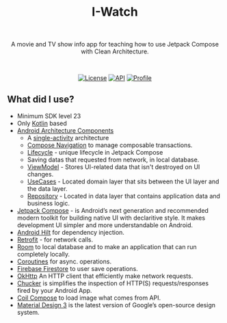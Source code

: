 <h1 align="center">I-Watch</h1></br>
<p align="center">  
A movie and TV show info app for teaching how to use Jetpack Compose with Clean Architecture.
</p>
</br>

<p align="center">
  <a href="https://opensource.org/licenses/Apache-2.0"><img alt="License" src="https://img.shields.io/badge/License-Apache%202.0-red.svg"/></a>
  <a href="https://android-arsenal.com/api?level=23"><img alt="API" src="https://img.shields.io/badge/API-23%2B-brightgreen.svg?style=flat"/></a>
  <a href="https://github.com/meetOzab"><img alt="Profile" src="https://img.shields.io/badge/github-meetOzan-blue"/></a> 
</p>

## What did I use?
- Minimum SDK level 23
- Only [Kotlin](https://kotlinlang.org/) based
- [Android Architecture Components](https://developer.android.com/topic/libraries/architecture)
  -  A [single-activity](https://developer.android.com/guide/navigation/migrate) architecture
  - [Compose Navigation](https://developer.android.com/jetpack/compose/navigation) to manage composable transactions.
  - [Lifecycle](https://developer.android.com/topic/libraries/architecture/lifecycle) - unique lifecycle in Jetpack Compose
  - Saving datas that requested from network, in local database.
  - [ViewModel](https://developer.android.com/topic/libraries/architecture/viewmodel) - Stores UI-related data that isn't destroyed on UI changes. 
  - [UseCases](https://developer.android.com/topic/architecture/domain-layer) - Located domain layer that sits between the UI layer and the data layer. 
  - [Repository](https://developer.android.com/topic/architecture/data-layer) - Located in data layer that contains application data and business logic.
- [Jetpack Compose](https://developer.android.com/jetpack/compose) - is Android’s next generation and recommended modern toolkit for building native UI with declaritive style. It makes development UI simpler and more understandable on Android.
- [Android Hilt](https://developer.android.com/training/dependency-injection/hilt-android) for dependency injection.
- [Retrofit](https://square.github.io/retrofit/) - for network calls.
- [Room](https://developer.android.com/training/data-storage/room) to local database and to make an application that can run completely locally.
- [Coroutines](https://github.com/Kotlin/kotlinx.coroutines) for async. operations.
- [Firebase Firestore](https://firebase.google.com/docs/firestore/quickstart) to user save operations.
- [OkHttp](https://square.github.io/okhttp/) An HTTP client that efficiently make network requests.
- [Chucker](https://github.com/ChuckerTeam/chucker) is simplifies the inspection of HTTP(S) requests/responses fired by your Android App.
- [Coil Compose](https://coil-kt.github.io/coil/compose/) to load image what comes from API.
- [Material Design 3](https://m3.material.io/) is the latest version of Google’s open-source design system.
